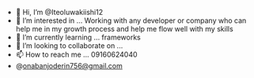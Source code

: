 - 👋 Hi, I’m @Iteoluwakiishi12
- 👀 I’m interested in ... Working with any developer or company who can help me in my growth process and help me flow well with my skills
- 🌱 I’m currently learning ... frameworks
- 💞️ I’m looking to collaborate on ...
- 📫 How to reach me ... 09160624040 
- @onabanjoderin756@gmail.com

<!---
Iteoluwakiishi12/Iteoluwakiishi12 is a ✨ special ✨ repository because its `README.md` (this file) appears on your GitHub profile.
You can click the Preview link to take a look at your changes.
--->
